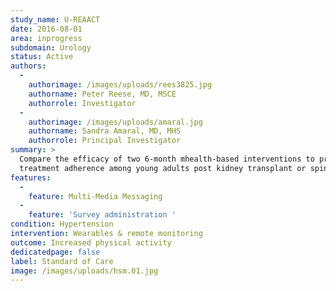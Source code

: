 ```yaml
---
study_name: U-REAACT
date: 2016-08-01
area: inprogress
subdomain: Urology
status: Active
authors:
  - 
    authorimage: /images/uploads/rees3825.jpg
    authorname: Peter Reese, MD, MSCE
    authorrole: Investigator
  - 
    authorimage: /images/uploads/amaral.jpg
    authorname: Sandra Amaral, MD, MHS
    authorrole: Principal Investigator
summary: >
  Compare the efficacy of two 6-month mhealth-based interventions to promote
  treatment adherence among young adults post kidney transplant or spinal bifida.
features:
  - 
    feature: Multi-Media Messaging
  - 
    feature: 'Survey administration '
condition: Hypertension
intervention: Wearables & remote monitoring
outcome: Increased physical activity
dedicatedpage: false
label: Standard of Care 
image: /images/uploads/hsm.01.jpg
---
```

